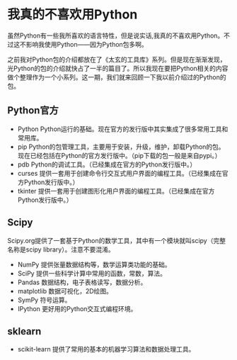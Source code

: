 # 我真的不喜欢用Python

虽然Python有一些我所喜欢的语言特性，但是说实话,我真的不喜欢用Python。不过这不影响我使用Python——因为Python包多啊。

之前我对Python包的介绍都放在了《太玄的工具库》系列。但是现在渐渐发现，光Python的包的介绍就快占了一半的篇目了。所以我现在要把Python相关的内容做个整理作为一个小系列。这一期，我们就来回顾一下我以前介绍过的Python的包。

## Python官方

* Python Python运行的基础。现在官方的发行版中其实集成了很多常用工具和常用库。
* pip Python的包管理工具，主要用于安装，升级，维护，卸载Python的包。现在已经包括在Python的官方发行版中。（pip下载的包一般是来自pypi。）
* pdb Python的调试工具。（已经集成在官方的Python发行版中。）
* curses 提供一套用于创建命令行交互式用户界面的编程工具。（已经集成在官方Python发行版中。）
* tkinter 提供一套用于创建图形化用户界面的编程工具。（已经集成在官方Python发行版中。）

## Scipy

Scipy.org提供了一套基于Python的数学工具，其中有一个模块就叫scipy（完整名称是scipy library）。注意不要混淆。

* NumPy 提供张量数据结构等，数学运算类功能的基础。
* SciPy 提供一些科学计算中常用的函数，常数，算法。
* Pandas 数据结构，电子表格读写，数据分析。
* matplotlib 数据可视化，2D绘图。
* SymPy 符号运算。
* IPython 更好用的Python交互式编程环境。

## sklearn

* scikit-learn 提供了常用的基本的机器学习算法和数据处理工具。